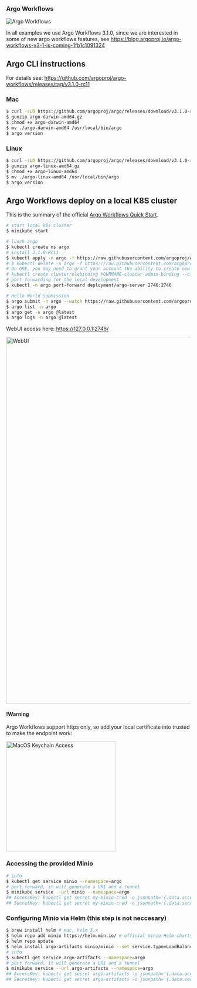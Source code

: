 ### Argo Workflows

![Argo Workflows](https://argoproj.github.io/argo-workflows/assets/argo.png)

In all examples we use Argo Workflows 3.1.0, since we are interested in some of new argo workflows features, see https://blog.argoproj.io/argo-workflows-v3-1-is-coming-1fb1c1091324

## Argo CLI instructions

For details see: https://github.com/argoproj/argo-workflows/releases/tag/v3.1.0-rc11

### Mac

```bash
$ curl -sLO https://github.com/argoproj/argo/releases/download/v3.1.0-rc11/argo-darwin-amd64.gz
$ gunzip argo-darwin-amd64.gz
$ chmod +x argo-darwin-amd64
$ mv ./argo-darwin-amd64 /usr/local/bin/argo
$ argo version
```

### Linux

```bash
$ curl -sLO https://github.com/argoproj/argo/releases/download/v3.1.0-rc11/argo-darwin-amd64.gz
$ gunzip argo-linux-amd64.gz
$ chmod +x argo-linux-amd64
$ mv ./argo-linux-amd64 /usr/local/bin/argo
$ argo version
```

## Argo Workflows deploy on a local K8S cluster

This is the summary of the official [Argo Workflows Quick Start](https://argoproj.github.io/argo-workflows/quick-start/).

```bash
# start local k8s cluster
$ minikube start

# lunch argo
$ kubectl create ns argo
# install 3.1.0-RC11
$ kubectl apply -n argo -f https://raw.githubusercontent.com/argoproj/argo-workflows/v3.1.0-rc11/manifests/quick-start-postgres.yaml
# $ kubectl delete -n argo -f https://raw.githubusercontent.com/argoproj/argo-workflows/v3.1.0-rc11/manifests/quick-start-postgres.yaml
# On GKE, you may need to grant your account the ability to create new clusterroles
# kubectl create clusterrolebinding YOURNAME-cluster-admin-binding --clusterrole=cluster-admin --user=YOUREMAIL@gmail.com
# port forwarding for the local development
$ kubectl -n argo port-forward deployment/argo-server 2746:2746

# Hello World submission
$ argo submit -n argo --watch https://raw.githubusercontent.com/argoproj/argo-workflows/master/examples/hello-world.yaml
$ argo list -n argo
$ argo get -n argo @latest
$ argo logs -n argo @latest
```

WebUI access here: https://127.0.0.1:2746/

<img width="1000" alt="WebUI" src="./img/workflows.png">

#### !Warning
Argo Workflows support https only, so add your local certificate into trusted to make the endpoint work:

<img width="300" alt="MacOS Keychain Access" src="./img/keychain.png">

### Accessing the provided Minio

```bash
# info 
$ kubectl get service minio --namespace=argo
# port forward, it will generate a URI and a tunnel
$ minikube service --url minio --namespace=argo
## AccessKey: kubectl get secret my-minio-cred -o jsonpath='{.data.accesskey}' | base64 --decode
## SecretKey: kubectl get secret my-minio-cred -o jsonpath='{.data.secretkey}' | base64 --decode
```

### Configuring Minio via Helm (this step is not neccesary)

```bash
$ brew install helm # mac, helm 3.x
$ helm repo add minio https://helm.min.io/ # official minio Helm charts
$ helm repo update
$ helm install argo-artifacts minio/minio --set service.type=LoadBalancer --set fullnameOverride=argo-artifacts --namespace=argo
# info 
$ kubectl get service argo-artifacts --namespace=argo
# port forward, it will generate a URI and a tunnel
$ minikube service --url argo-artifacts --namespace=argo
## AccessKey: kubectl get secret argo-artifacts -o jsonpath='{.data.accesskey}' | base64 --decode
## SecretKey: kubectl get secret argo-artifacts -o jsonpath='{.data.secretkey}' | base64 --decode
```
